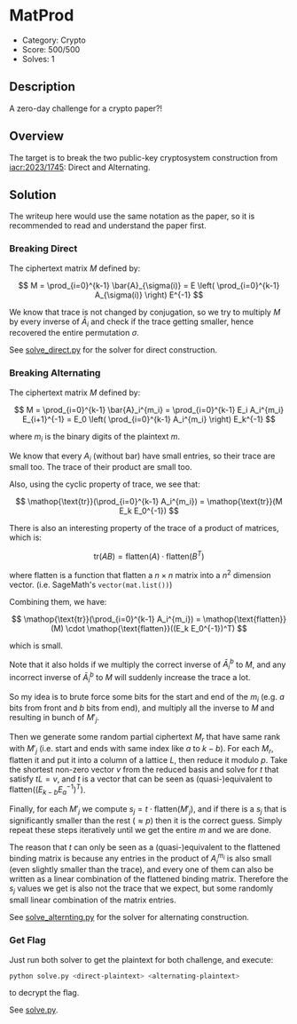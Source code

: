 # MatProd

* Category: Crypto
* Score: 500/500
* Solves: 1

## Description

A zero-day challenge for a crypto paper?!

## Overview

The target is to break the two public-key cryptosystem construction from [iacr:2023/1745](https://eprint.iacr.org/2023/1745): Direct and Alternating.

## Solution

The writeup here would use the same notation as the paper, so it is recommended to read and understand the paper first.

### Breaking Direct

The ciphertext matrix $M$ defined by:

$$
M = \prod_{i=0}^{k-1} \bar{A}_{\sigma(i)} = E \left( \prod_{i=0}^{k-1} A_{\sigma(i)} \right) E^{-1}
$$

We know that trace is not changed by conjugation, so we try to multiply $M$ by every inverse of $\bar{A}_i$ and check if the trace getting smaller, hence recovered the entire permutation $\sigma$.

See [solve_direct.py](./solution/solve_direct.py) for the solver for direct construction.

### Breaking Alternating

The ciphertext matrix $M$ defined by:

$$
M = \prod_{i=0}^{k-1} \bar{A}_i^{m_i} = \prod_{i=0}^{k-1} E_i A_i^{m_i} E_{i+1}^{-1} = E_0 \left( \prod_{i=0}^{k-1} A_i^{m_i} \right) E_k^{-1}
$$

where $m_i$ is the binary digits of the plaintext $m$.

We know that every $A_i$ (without bar) have small entries, so their trace are small too. The trace of their product are small too.

Also, using the cyclic property of trace, we see that:

$$
\mathop{\text{tr}}(\prod_{i=0}^{k-1} A_i^{m_i}) = \mathop{\text{tr}}(M E_k E_0^{-1})
$$

There is also an interesting property of the trace of a product of matrices, which is:

$$
\mathop{\text{tr}}(AB) = \mathop{\text{flatten}}(A) \cdot \mathop{\text{flatten}}(B^T)
$$

where $\mathop{\text{flatten}}$ is a function that flatten a $n \times n$ matrix into a $n^2$ dimension vector. (i.e. SageMath's `vector(mat.list())`)

Combining them, we have:

$$
\mathop{\text{tr}}(\prod_{i=0}^{k-1} A_i^{m_i}) = \mathop{\text{flatten}}(M) \cdot \mathop{\text{flatten}}((E_k E_0^{-1})^T)
$$

which is small.

Note that it also holds if we multiply the correct inverse of $\bar{A}_i^b$ to $M$, and any incorrect inverse of $\bar{A}_i^b$ to $M$ will suddenly increase the trace a lot.

So my idea is to brute force some bits for the start and end of the $m_i$ (e.g. $a$ bits from front and $b$ bits from end), and multiply all the inverse to $M$ and resulting in bunch of $M'_j$.

Then we generate some random partial ciphertext $M_r$ that have same rank with $M'_j$ (i.e. start and ends with same index like $a$ to $k-b$). For each $M_r$, flatten it and put it into a column of a lattice $L$, then reduce it modulo $p$. Take the shortest non-zero vector $v$ from the reduced basis and solve for $t$ that satisfy $tL=v$, and $t$ is a vector that can be seen as (quasi-)equivalent to $\mathop{\text{flatten}}((E_{k-b} E_a^{-1})^T)$.

Finally, for each $M'_j$ we compute $s_j = t \cdot \mathop{\text{flatten}}(M'_j)$, and if there is a $s_j$ that is significantly smaller than the rest ($\approx p$) then it is the correct guess. Simply repeat these steps iteratively until we get the entire $m$ and we are done.

The reason that $t$ can only be seen as a (quasi-)equivalent to the flattened binding matrix is because any entries in the product of $A_i^{m_i}$ is also small (even slightly smaller than the trace), and every one of them can also be written as a linear combination of the flattened binding matrix. Therefore the $s_j$ values we get is also not the trace that we expect, but some randomly small linear combination of the matrix entries.

See [solve_alternting.py](./solution/solve_alternting.py) for the solver for alternating construction.

### Get Flag

Just run both solver to get the plaintext for both challenge, and execute:

```bash
python solve.py <direct-plaintext> <alternating-plaintext>
```

to decrypt the flag.

See [solve.py](./solution/solve.py).
